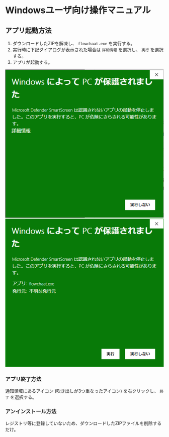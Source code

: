 # Windowsユーザ向け操作マニュアル

## アプリ起動方法

1. ダウンロードしたZIPを解凍し、 `flowchaat.exe` を実行する。
1. 実行時に下記ダイアログが表示された場合は `詳細情報` を選択し、 `実行` を選択する。
1. アプリが起動する。

![win実行時警告画面1](https://github.com/jp7eph/flowchaat/blob/images/win_exec_warn_dialog.png)
![win実行時警告画面2](https://github.com/jp7eph/flowchaat/blob/images/win_exec_option.png)

### アプリ終了方法

通知領域にあるアイコン (吹き出しが3つ重なったアイコン) を右クリックし、 `終了` を選択する。

### アンインストール方法

レジストリ等に登録していないため、ダウンロードしたZIPファイルを削除するだけ。
